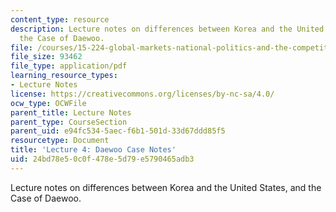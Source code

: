 ```yaml
---
content_type: resource
description: Lecture notes on differences between Korea and the United States, and
  the Case of Daewoo.
file: /courses/15-224-global-markets-national-politics-and-the-competitive-advantage-of-firms-spring-2003/24bd78e50c0f478e5d79e5790465adb3_daewoocasenoteslect.pdf
file_size: 93462
file_type: application/pdf
learning_resource_types:
- Lecture Notes
license: https://creativecommons.org/licenses/by-nc-sa/4.0/
ocw_type: OCWFile
parent_title: Lecture Notes
parent_type: CourseSection
parent_uid: e94fc534-5aec-f6b1-501d-33d67ddd85f5
resourcetype: Document
title: 'Lecture 4: Daewoo Case Notes'
uid: 24bd78e5-0c0f-478e-5d79-e5790465adb3
---
```

Lecture notes on differences between Korea and the United States, and the Case of Daewoo.